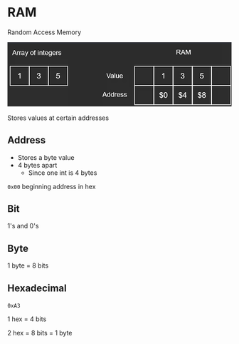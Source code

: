 # RAM

Random Access Memory

![img.png](assets/ram.png)

Stores values at certain addresses

## Address

- Stores a byte value
- 4 bytes apart
  - Since one int is 4 bytes

`0x00` beginning address in hex

## Bit

1's and 0's

## Byte

1 byte = 8 bits

## Hexadecimal

`0xA3`

1 hex = 4 bits

2 hex = 8 bits = 1 byte
